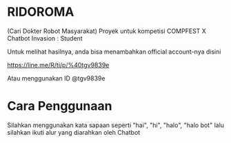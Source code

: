 # RIDOROMA

(Cari Dokter Robot Masyarakat)
Proyek untuk kompetisi COMPFEST X Chatbot Invasion : Student

Untuk melihat hasilnya, anda bisa menambahkan official account-nya disini

https://line.me/R/ti/p/%40tgv9839e

Atau menggunakan ID @tgv9839e

# Cara Penggunaan

Silahkan menggunakan kata sapaan seperti "hai", "hi", "halo", "halo bot" lalu silahkan ikuti alur yang diarahkan oleh Chatbot
